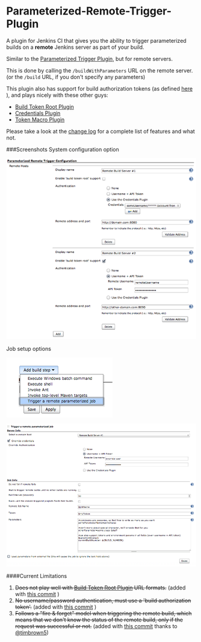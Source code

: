 Parameterized-Remote-Trigger-Plugin
===================================

A plugin for Jenkins CI  that gives you the ability to trigger parameterized builds on a **remote** Jenkins server as part of your build.

Similar to the [Parameterized Trigger Plugin](https://wiki.jenkins-ci.org/display/JENKINS/Parameterized+Trigger+Plugin), but for remote servers.

This is done by calling the ```/buildWithParameters``` URL on the remote server. (or the ```/build``` URL, if you don't specify any parameters)

This plugin also has support for build authorization tokens (as defined [here](https://wiki.jenkins-ci.org/display/JENKINS/Quick+and+Simple+Security) ), and plays nicely with these other guys:
- [Build Token Root Plugin](https://wiki.jenkins-ci.org/display/JENKINS/Build+Token+Root+Plugin)
- [Credentials Plugin](https://wiki.jenkins-ci.org/display/JENKINS/Credentials+Plugin)
- [Token Macro Plugin](https://wiki.jenkins-ci.org/display/JENKINS/Token+Macro+Plugin)

Please take a look at the [change log](CHANGELOG.md) for a complete list of features and what not.


###Screenshots
System configuration option

![System onfiguration option](screenshots/1-system-settings.png)


Job setup options

![select from drop-down](screenshots/2-build-configuration-1.png)

![Job setup options](screenshots/3-build-configuration-2.png)


####Current Limitations
1. ~~Does not play well with [Build Token Root Plugin](https://wiki.jenkins-ci.org/display/JENKINS/Build+Token+Root+Plugin) URL formats.~~ (added with [this commit](https://github.com/morficus/Parameterized-Remote-Trigger-Plugin/commit/f687dbe75d1c4f39f7e14b68220890384d7c5674)  )
2. ~~No username/password authentication, must use a 'build authorization token'.~~ (added with [this commit](https://github.com/morficus/Parameterized-Remote-Trigger-Plugin/commit/a23ade0add621830e85eb228990a95658e239b80) )
3. ~~Follows a "fire & forget" model when triggering the remote build, which means that we don't know the status of the remote build, only if the request was successful or not.~~ (added with [this commit](https://github.com/morficus/Parameterized-Remote-Trigger-Plugin/commit/d32c69d0033aefda382c55e9394ebab8d1da10ae) thanks to [@timbrown5](https://github.com/timbrown5))
